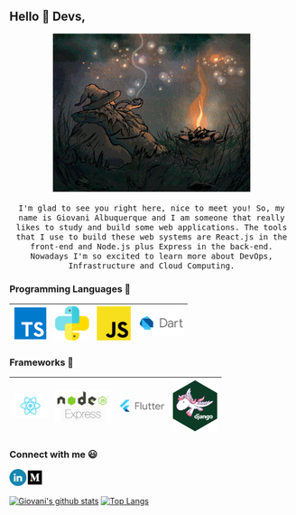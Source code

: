 
## Hello :wave: Devs, 

<p align="center">
  <img src="./img/gandalf.gif" width=350>
  <br><br>
  <samp>
    I'm glad to see you right here, nice to meet you! So, my name is Giovani Albuquerque and I am someone that really likes to study and build some web applications. The tools that I use to build these web systems are React.js in the front-end and Node.js plus Express in the back-end. Nowadays I'm so excited to learn more about DevOps, Infrastructure and Cloud Computing.
  </samp>
</p>

### Programming Languages  :rocket:
|<img src="./img/typescript.png" width=60> | <img src="./img/python.svg" width=60> |<img src="./img/js.png" width=60> |<img src="./img/Dart.png" width=80> |
|:---:|:---:|:---:|:---:|


### Frameworks :wrench:
<img src="./img/react.png" width=60> | <img src="./img/NodeExpress.png" width=100> |<img src="./img/Flutter.png" width=80> |<img src="./img/Django.png" width=80> |
|:---:|:---:|:---:|:---:|


### Connect with me :smiley:
<a href="https://www.linkedin.com/in/giovani-albuquerque">
  <img align="left" width="30px" src="./img/linkedin.webp" />
</a>
<a href="https://gavs2.medium.com/">
  <img align="left" width="30px" src="./img/medium.webp" />
</a>
<br>
<br>

[![Giovani's github stats](https://github-readme-stats.vercel.app/api?username=Giovaniavs&show_icons=true&theme=tokyonight&count_private=true&include_all_commits=true)](https://github.com/Giovaniavs/github-readme-stats)
[![Top Langs](https://github-readme-stats.vercel.app/api/top-langs/?username=Giovaniavs&layout=compact&theme=tokyonight)](https://github.com/Giovaniavs/github-readme-stats)
<br>
